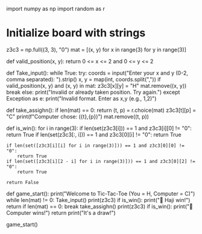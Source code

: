 import numpy as np
import random as r

# Initialize board with strings
z3c3 = np.full((3, 3), "0")
mat = [(x, y) for x in range(3) for y in range(3)]

def valid_position(x, y):
    return 0 <= x <= 2 and 0 <= y <= 2

def Take_input():
    while True:
        try:
            coords = input("Enter your x and y (0-2, comma separated): ").strip()
            x, y = map(int, coords.split(","))
            if valid_position(x, y) and (x, y) in mat:
                z3c3[x][y] = "H"
                mat.remove((x, y))
                break
            else:
                print("Invalid or already taken position. Try again.")
        except Exception as e:
            print("Invalid format. Enter as x,y (e.g., 1,2)")

def take_assighn():
    if len(mat) == 0:
        return
    (t, p) = r.choice(mat)
    z3c3[t][p] = "C"
    print(f"Computer chose: ({t},{p})")
    mat.remove((t, p))

def is_win():
    for i in range(3):
        if len(set(z3c3[i])) == 1 and z3c3[i][0] != "0":
            return True
        if len(set(z3c3[:, i])) == 1 and z3c3[0][i] != "0":
            return True

    if len(set([z3c3[i][i] for i in range(3)])) == 1 and z3c3[0][0] != "0":
        return True
    if len(set([z3c3[i][2 - i] for i in range(3)])) == 1 and z3c3[0][2] != "0":
        return True

    return False

def game_start():
    print("Welcome to Tic-Tac-Toe (You = H, Computer = C)")
    while len(mat) != 0:
        Take_input()
        print(z3c3)
        if is_win():
            print("🎉 Haji win!")
            return
        if len(mat) == 0:
            break
        take_assighn()
        print(z3c3)
        if is_win():
            print("🤖 Computer wins!")
            return
    print("It's a draw!")

game_start()
